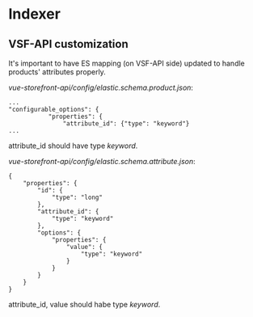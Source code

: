 # Indexer

## VSF-API customization
It's important to have ES mapping (on VSF-API side) updated to handle products' attributes properly.

_vue-storefront-api/config/elastic.schema.product.json_:
```
...
"configurable_options": {
           "properties": {
               "attribute_id": {"type": "keyword"}
...
```
attribute_id should have type _keyword_.


_vue-storefront-api/config/elastic.schema.attribute.json_:
```
{
    "properties": {
        "id": {
            "type": "long"
        },
        "attribute_id": {
            "type": "keyword"
        },
        "options": {
            "properties": {
                "value": {
                    "type": "keyword"
                }
            }
        }
    }
}
```
attribute_id, value should habe type _keyword_.